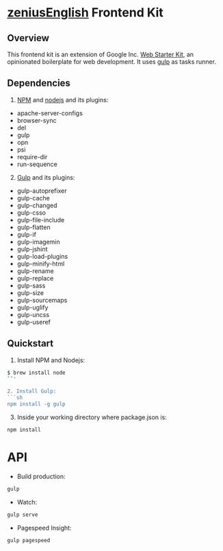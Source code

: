 # [zeniusEnglish](https://zeniusenglish.com/) Frontend Kit

## Overview

This frontend kit is an extension of Google Inc. [Web Starter Kit](https://developers.google.com/web/starter-kit), an opinionated boilerplate for web development. It uses [gulp](http://gulpjs.com/) as tasks runner.

## Dependencies

1. [NPM](https://www.npmjs.com/) and [nodejs](https://nodejs.org/) and its plugins:
  * apache-server-configs
  * browser-sync
  * del
  * gulp
  * opn
  * psi
  * require-dir
  * run-sequence
2. [Gulp](http://gulpjs.com/) and its plugins:
  * gulp-autoprefixer
  * gulp-cache
  * gulp-changed
  * gulp-csso
  * gulp-file-include
  * gulp-flatten
  * gulp-if
  * gulp-imagemin
  * gulp-jshint
  * gulp-load-plugins
  * gulp-minify-html
  * gulp-rename
  * gulp-replace
  * gulp-sass
  * gulp-size
  * gulp-sourcemaps
  * gulp-uglify
  * gulp-uncss
  * gulp-useref

## Quickstart

1. Install NPM and Nodejs:
```sh
$ brew install node
``'

2. Install Gulp:
```sh
npm install -g gulp
```

3. Inside your working directory where package.json is:
```sh
npm install
```

# API

* Build production:
```sh
gulp
```

* Watch:
```sh
gulp serve
```

* Pagespeed Insight:
```sh
gulp pagespeed
```
